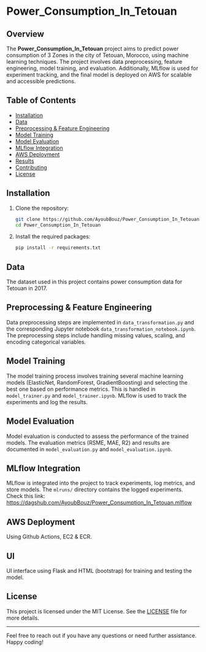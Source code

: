 # Power_Consumption_In_Tetouan

## Overview

The **Power_Consumption_In_Tetouan** project aims to predict power consumption of 3 Zones in the city of Tetouan, Morocco, using machine learning techniques. The project involves data preprocessing, feature engineering, model training, and evaluation. Additionally, MLflow is used for experiment tracking, and the final model is deployed on AWS for scalable and accessible predictions.

## Table of Contents
- [Installation](#installation)
- [Data](#data)
- [Preprocessing & Feature Engineering](#preprocessing-feature-engineering)
- [Model Training](#model-training)
- [Model Evaluation](#model-evaluation)
- [MLflow Integration](#mlflow-integration)
- [AWS Deployment](#aws-deployment)
- [Results](#results)
- [Contributing](#contributing)
- [License](#license)


## Installation

1. Clone the repository:
    ```bash
    git clone https://github.com/AyoubBouz/Power_Consumption_In_Tetouan.git
    cd Power_Consumption_In_Tetouan
    ```

2. Install the required packages:
    ```bash
    pip install -r requirements.txt
    ```

## Data

The dataset used in this project contains power consumption data for Tetouan in 2017.

## Preprocessing & Feature Engineering

Data preprocessing steps are implemented in `data_transformation.py` and the corresponding Jupyter notebook `data_transformation_notebook.ipynb`. The preprocessing steps include handling missing values, scaling, and encoding categorical variables.

## Model Training

The model training process involves training several machine learning models (ElasticNet, RandomForest, GradientBoosting) and selecting the best one based on performance metrics. This is handled in `model_trainer.py` and `model_trainer.ipynb`. MLflow is used to track the experiments and log the results.

## Model Evaluation

Model evaluation is conducted to assess the performance of the trained models. The evaluation metrics (RSME, MAE, R2) and results are documented in `model_evaluation.py` and `model_evaluation.ipynb`.

## MLflow Integration

MLflow is integrated into the project to track experiments, log metrics, and store models. The `mlruns/` directory contains the logged experiments. Check this link: https://dagshub.com/AyoubBouz/Power_Consumption_In_Tetouan.mlflow

## AWS Deployment

Using Github Actions, EC2 & ECR.

## UI

UI interface using Flask and HTML (bootstrap) for training and testing the model.

## License

This project is licensed under the MIT License. See the [LICENSE](LICENSE) file for more details.

---

Feel free to reach out if you have any questions or need further assistance. Happy coding!
